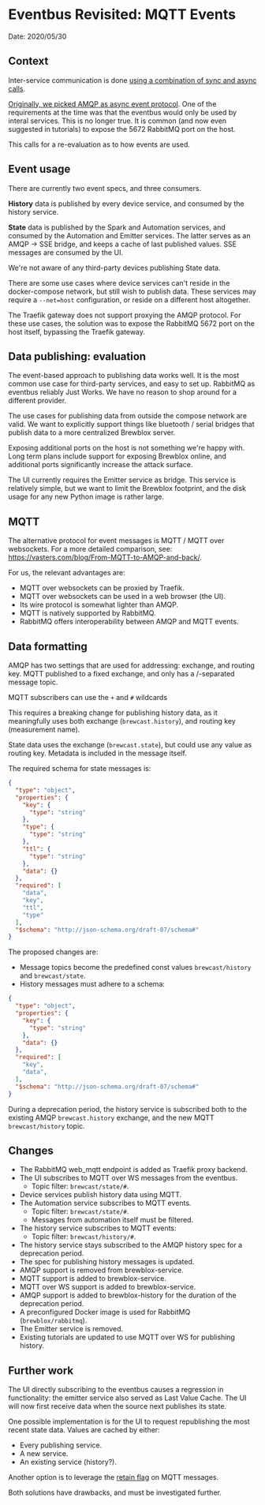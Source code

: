 # Eventbus Revisited: MQTT Events

Date: 2020/05/30

## Context

Inter-service communication is done [using a combination of sync and async calls](./20180216_communication_options.md).

[Originally, we picked AMQP as async event protocol](./20180220_eventbus.md).
One of the requirements at the time was that the eventbus would only be used by interal services. This is no longer true.
It is common (and now even suggested in tutorials) to expose the 5672 RabbitMQ port on the host.

This calls for a re-evaluation as to how events are used.

## Event usage

There are currently two event specs, and three consumers.

**History** data is published by every device service, and consumed by the history service.

**State** data is published by the Spark and Automation services, and consumed by the Automation and Emitter services.
The latter serves as an AMQP -> SSE bridge, and keeps a cache of last published values.
SSE messages are consumed by the UI.

We're not aware of any third-party devices publishing State data.

There are some use cases where device services can't reside in the docker-compose network, but still wish to publish data.
These services may require a `--net=host` configuration, or reside on a different host altogether.

The Traefik gateway does not support proxying the AMQP protocol.
For these use cases, the solution was to expose the RabbitMQ 5672 port on the host itself, bypassing the Traefik gateway.

## Data publishing: evaluation

The event-based approach to publishing data works well.
It is the most common use case for third-party services, and easy to set up.
RabbitMQ as eventbus reliably Just Works. We have no reason to shop around for a different provider.

The use cases for publishing data from outside the compose network are valid. We want to explicitly support things like bluetooth / serial bridges that publish data to a more centralized Brewblox server.

Exposing additional ports on the host is not something we're happy with.
Long term plans include support for exposing Brewblox online, and additional ports significantly increase the attack surface.

The UI currently requires the Emitter service as bridge.
This service is relatively simple, but we want to limit the Brewblox footprint, and the disk usage for any new Python image is rather large.

## MQTT

The alternative protocol for event messages is MQTT / MQTT over websockets.
For a more detailed comparison, see: <https://vasters.com/blog/From-MQTT-to-AMQP-and-back/>.

For us, the relevant advantages are:

- MQTT over websockets can be proxied by Traefik.
- MQTT over websockets can be used in a web browser (the UI).
- Its wire protocol is somewhat lighter than AMQP.
- MQTT is natively supported by RabbitMQ.
- RabbitMQ offers interoperability between AMQP and MQTT events.

## Data formatting

AMQP has two settings that are used for addressing: exchange, and routing key. MQTT published to a fixed exchange, and only has a /-separated message topic.

MQTT subscribers can use the `+` and `#` wildcards

This requires a breaking change for publishing history data, as it meaningfully uses both exchange (`brewcast.history`), and routing key (measurement name).

State data uses the exchange (`brewcast.state`), but could use any value as routing key. Metadata is included in the message itself.

The required schema for state messages is:

```json
{
  "type": "object",
  "properties": {
    "key": {
      "type": "string"
    },
    "type": {
      "type": "string"
    },
    "ttl": {
      "type": "string"
    },
    "data": {}
  },
  "required": [
    "data",
    "key",
    "ttl",
    "type"
  ],
  "$schema": "http://json-schema.org/draft-07/schema#"
}
```

The proposed changes are:

- Message topics become the predefined const values `brewcast/history` and `brewcast/state`.
- History messages must adhere to a schema:

```json
{
  "type": "object",
  "properties": {
    "key": {
      "type": "string"
    },
    "data": {}
  },
  "required": [
    "key",
    "data",
  ],
  "$schema": "http://json-schema.org/draft-07/schema#"
}
```

During a deprecation period, the history service is subscribed both to the existing AMQP `brewcast.history` exchange, and the new MQTT `brewcast/history` topic.

## Changes

- The RabbitMQ web_mqtt endpoint is added as Traefik proxy backend.
- The UI subscribes to MQTT over WS messages from the eventbus.
  - Topic filter: `brewcast/state/#`.
- Device services publish history data using MQTT.
- The Automation service subscribes to MQTT events.
  - Topic filter: `brewcast/state/#`.
  - Messages from automation itself must be filtered.
- The history service subscribes to MQTT events:
  - Topic filter: `brewcast/history/#`.
- The history service stays subscribed to the AMQP history spec for a deprecation period.
- The spec for publishing history messages is updated.
- AMQP support is removed from brewblox-service.
- MQTT support is added to brewblox-service.
- MQTT over WS support is added to brewblox-service.
- AMQP support is added to brewblox-history for the duration of the deprecation period.
- A preconfigured Docker image is used for RabbitMQ (`brewblox/rabbitmq`).
- The Emitter service is removed.
- Existing tutorials are updated to use MQTT over WS for publishing history.

## Further work

The UI directly subscribing to the eventbus causes a regression in functionality: the emitter service also served as Last Value Cache.
The UI will now first receive data when the source next publishes its state.

One possible implementation is for the UI to request republishing the most recent state data.
Values are cached by either:

- Every publishing service.
- A new service.
- An existing service (history?).

Another option is to leverage the [retain flag](https://www.hivemq.com/blog/mqtt-essentials-part-8-retained-messages/) on MQTT messages.

Both solutions have drawbacks, and must be investigated further.
